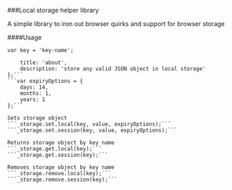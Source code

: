 ###Local storage helper library

A simple library to iron out browser quirks and support for browser storage

####Usage

```var key = 'key-name';```
```var value = {
    title: 'about',
    description: 'store any valid JSON object in local storage'
};```
```var expiryOptions = {
    days: 14,
    months: 1,
    years: 1
};```

Sets storage object
```_storage.set.local(key, value, expiryOptions);```
```_storage.set.session(key, value, expiryOptions);```

Returns storage object by key name
```_storage.get.local(key);```
```_storage.get.session(key);```

Removes storage object by key name
```_storage.remove.local(key);```
```_storage.remove.session(key);```
